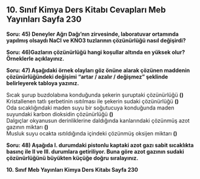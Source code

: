 ## 10. Sınıf Kimya Ders Kitabı Cevapları Meb Yayınları Sayfa 230

**Soru: 45) Deneyler Ağrı Dağı’nın zirvesinde, laboratuvar ortamında yapılmış olsaydı NaCI ve KNO3 tuzlarının çözünürlüğü nasıl değişirdi?**

**Soru: 46)Gazların çözünürlüğü hangi koşullar altında en yüksek olur? Örneklerle açıklayınız.**

**Soru: 47) Aşağıdaki örnek olayları göz önüne alarak çözünen maddenin çözünürlüğündeki değişimi “artar / azalır / değişmez” şeklinde belirleyerek tabloya yazınız.**

Sıcak şurup buzdolabına konduğunda şekerin şuruptaki çözünürlüğü **()**  
 Kristallenen tatlı şerbetinin ısıtılması ile şekerin sudaki çözünürlüğü **()**  
 Oda sıcaklığındaki maden suyu bir soğutucuya konduğunda maden suyundaki karbon dioksidin çözünürlüğü **()**  
 Dalgıçlar okyanusun derinliklerine daldığında kanlarındaki çözünmüş azot gazının miktarı **()**  
 Musluk suyu ocakta ısıtıldığında içindeki çözünmüş oksijen miktarı **()**

**Soru: 48) Aşağıda I. durumdaki pistonlu kaptaki azot gazı sabit sıcaklıkta basınç ile II ve III. durumlara getiriliyor. Buna göre azot gazının sudaki çözünürlüğünü büyükten küçüğe doğru sıralayınız.**

**10. Sınıf Meb Yayınları Kimya Ders Kitabı Sayfa 230**